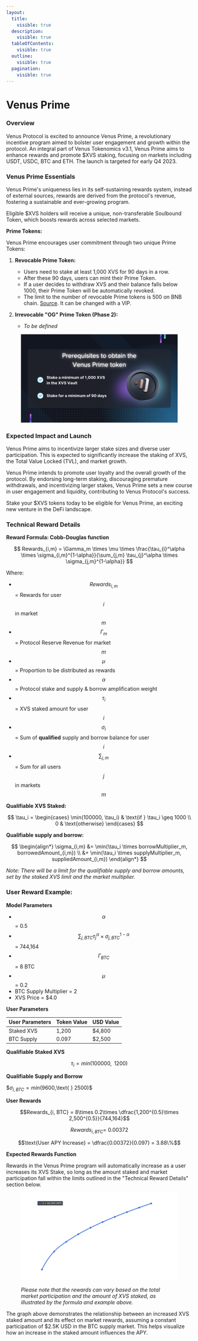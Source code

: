 ```yaml
---
layout:
  title:
    visible: true
  description:
    visible: true
  tableOfContents:
    visible: true
  outline:
    visible: true
  pagination:
    visible: true
---
```


# Venus Prime

### **Overview**

Venus Protocol is excited to announce Venus Prime, a revolutionary incentive program aimed to bolster user engagement and growth within the protocol. An integral part of Venus Tokenomics v3.1, Venus Prime aims to enhance rewards and promote $XVS staking, focusing on markets including USDT, USDC, BTC and ETH. The launch is targeted for early Q4 2023.

### **Venus Prime Essentials**

Venus Prime's uniqueness lies in its self-sustaining rewards system, instead of external sources, rewards are derived from the protocol's revenue, fostering a sustainable and ever-growing program.

Eligible $XVS holders will receive a unique, non-transferable Soulbound Token, which boosts rewards across selected markets.&#x20;

**Prime Tokens:**

Venus Prime encourages user commitment through two unique Prime Tokens:

1.  **Revocable Prime Token:**

    * Users need to stake at least 1,000 XVS for 90 days in a row.
    * After these 90 days, users can mint their Prime Token.
    * If a user decides to withdraw XVS and their balance falls below 1000, their Prime Token will be automatically revoked.
    * The limit to the number of revocable Prime tokens is 500 on BNB chain. [Source](https://app.venus.io/#/governance/proposal/201). It can be changed with a VIP.


2. **Irrevocable "OG" Prime Token (Phase 2):**
   * _To be defined_

<figure><img src="../.gitbook/assets/6e01c33d-ac9e-41d6-9542-fc2f3b0ecb90.png" alt=""><figcaption></figcaption></figure>

### **Expected Impact and Launch**

Venus Prime aims to incentivize larger stake sizes and diverse user participation. This is expected to significantly increase the staking of XVS, the Total Value Locked (TVL), and market growth.

Venus Prime intends to promote user loyalty and the overall growth of the protocol. By endorsing long-term staking, discouraging premature withdrawals, and incentivizing larger stakes, Venus Prime sets a new course in user engagement and liquidity, contributing to Venus Protocol's success.

Stake your $XVS tokens today to be eligible for Venus Prime, an exciting new venture in the DeFi landscape.



### Technical Reward Details

**Reward Formula: Cobb-Douglas function**

$$
Rewards_{i,m} = \Gamma_m \times \mu \times \frac{\tau_{i}^\alpha \times \sigma_{i,m}^{1-\alpha}}{\sum_{j,m} \tau_{j}^\alpha \times \sigma_{j,m}^{1-\alpha}}
$$

Where:

* $$Rewards_{i,m}$$ = Rewards for user $$i$$ in market $$m$$&#x20;
* $$\Gamma_m$$ = Protocol Reserve Revenue for market $$m$$
* $$μ$$ = Proportion to be distributed as rewards
* $$α$$ = Protocol stake and supply & borrow amplification weight
* $$τ_{i}​$$ = XVS staked amount for user $$i$$
* $$\sigma_i$$ = Sum of **qualified** supply and borrow balance for user $$i$$
* $$∑_{j,m}​$$ = Sum for all users $$j$$ in markets $$m$$&#x20;

**Qualifiable XVS Staked:**

$$
\tau_i = 
\begin{cases} 
\min(100000, \tau_i) & \text{if } \tau_i \geq 1000 \\
0 & \text{otherwise}
\end{cases}
$$

**Qualifiable supply and borrow:**

$$
\begin{align*}
\sigma_{i,m} &= \min(\tau_i \times borrowMultiplier_m, borrowedAmount_{i,m}) \\
&+ \min(\tau_i \times supplyMultiplier_m, suppliedAmount_{i,m})
\end{align*}
$$

_Note: There will be a limit for the qualifiable supply and borrow amounts, set by the staked XVS limit and the market multiplier._

### User Reward Example:

**Model Parameters**

* $$α$$ = 0.5
* $${\sum_{j,BTC} \tau_{j}^\alpha \times \sigma_{j,BTC}^{1-\alpha}}$$ = 744,164
* $$\Gamma_{BTC}$$  = 8 BTC
* $$\mu$$ = 0.2
* BTC Supply Multiplier = 2
* XVS Price = $4.0

**User Parameters**

| User Parameters | Token Value | USD Value |
| --------------- | ----------- | --------- |
| Staked XVS      | 1,200       | $4,800    |
| BTC Supply      | 0.097       | $2,500    |



**Qualifiable Staked XVS**

$$\tau_i=min(100000,\text{ } 1200)$$&#x20;



**Qualifiable Supply and Borrow**

$$σ_{i,BTC} =min($9600,\text{ } $2500)$$&#x20;



**User Rewards**

$$Rewards_{i, BTC} = 8\times 0.2\times \dfrac{1,200^{0.5}\times 2,500^{0.5}}{744,164}$$&#x20;

$$Rewards_{i, BTC} = \ 0.00372$$

$$\text{User APY Increase} = \dfrac{0.00372}{0.097} = 3.88\%$$&#x20;



**Expected Rewards Function**

Rewards in the Venus Prime program will automatically increase as a user increases its XVS Stake, so long as the amount staked and market participation fall within the limits outlined in the "Technical Reward Details" section below.&#x20;

<figure><img src="../.gitbook/assets/apy_graph_transparent_2500_corrected_labels.png" alt=""><figcaption><p><em>Please note that the rewards can vary based on the total market participation and the amount of XVS staked, as illustrated by the formula and example above.</em></p></figcaption></figure>

The graph above demonstrates the relationship between an increased XVS staked amount and its effect on market rewards, assuming a constant participation of $2.5K USD in the BTC supply market. This helps visualize how an increase in the staked amount influences the APY.

